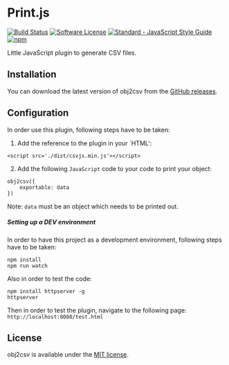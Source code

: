 # Print.js

[![Build Status](https://api.travis-ci.org/gharibi/obj2csv.svg?branch=master)](https://travis-ci.org/gharibi/obj2csv) [![Software License](https://img.shields.io/badge/license-MIT-brightgreen.svg?style=flat)](LICENSE) [![Standard - JavaScript Style Guide](https://img.shields.io/badge/code_style-standard-brightgreen.svg)](http://standardjs.com/) [![npm](https://img.shields.io/npm/v/obj2csv.svg)](https://www.npmjs.com/package/obj2csv)

Little JavaScript plugin to generate CSV files.


## Installation

You can download the latest version of obj2csv from the [GitHub releases](https://github.com/gharibi/obj2csv/releases/latest).


## Configuration

In order use this plugin, following steps have to be taken:

1. Add the reference to the plugin in your `HTML':

```
<script src='./dist/csvjs.min.js'></script>
```

2. Add the following `JavaScript` code to your code to print your object:

```
obj2csv({
    exportable: data
})
```

Note: `data` must be an object which needs to be printed out.


##### Setting up a DEV environment

In order to have this project as a development environment, following steps have to be taken:
```
npm install
npm run watch
```

Also in order to test the code:

```
npm install httpserver -g
httpserver
```

Then in order to test the plugin, navigate to the following page:
`http://localhost:8080/test.html`


## License

obj2csv is available under the [MIT license](https://github.com/gharibi/obj2csv/blob/master/LICENSE).
